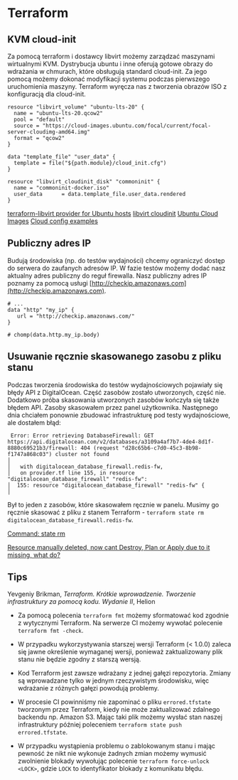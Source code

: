 # Terraform

## KVM cloud-init

Za pomocą terraform i dostawcy libvirt możemy zarządzać maszynami wirtualnymi KVM. Dystrybucja ubuntu i inne oferują gotowe obrazy do wdrażania w chmurach, które obsługują standard cloud-init. Za jego pomocą możemy dokonać modyfikacji systemu podczas pierwszego uruchomienia maszyny. Terraform wyręcza nas z tworzenia obrazów ISO z konfiguracją dla cloud-init.

```
resource "libvirt_volume" "ubuntu-lts-20" {
  name = "ubuntu-lts-20.qcow2"
  pool = "default"
  source = "https://cloud-images.ubuntu.com/focal/current/focal-server-cloudimg-amd64.img"
  format = "qcow2"
}

data "template_file" "user_data" {
  template = file("${path.module}/cloud_init.cfg")
}

resource "libvirt_cloudinit_disk" "commoninit" {
  name = "commoninit-docker.iso"
  user_data      = data.template_file.user_data.rendered
}
```

[terraform-libvirt provider for Ubuntu hosts](https://github.com/fabianlee/terraform-libvirt-ubuntu-examples)
[libvirt cloudinit](https://github.com/dmacvicar/terraform-provider-libvirt/blob/master/website/docs/r/cloudinit.html.markdown)
[Ubuntu Cloud Images](https://cloud-images.ubuntu.com/)
[Cloud config examples](https://cloudinit.readthedocs.io/en/latest/topics/examples.html)

## Publiczny adres IP

Budują środowiska (np. do testów wydajności) chcemy ograniczyć dostęp do serwera do zaufanych adresów IP. W fazie testów możemy dodać nasz aktualny adres publiczny do reguł firewalla. Nasz publiczny adres IP poznamy za pomocą usługi [http://checkip.amazonaws.com](http://checkip.amazonaws.com).

```
# ...
data "http" "my_ip" {
   url = "http://checkip.amazonaws.com/"
}

# chomp(data.http.my_ip.body)
```

## Usuwanie ręcznie skasowanego zasobu z pliku stanu

Podczas tworzenia środowiska do testów wydajnościowych pojawiały się błędy API z DigitalOcean. Część zasobów zostało utworzonych, część nie. Dodatkowo próba skasowania utworzonych zasobów kończyła się także błędem API. Zasoby skasowałem przez panel użytkownika. Następnego dnia chciałem ponownie zbudować infrastrukturę pod testy wydajnościowe, ale dostałem błąd:

```
 Error: Error retrieving DatabaseFirewall: GET https://api.digitalocean.com/v2/databases/a3109a4af7b7-4de4-8d1f-8880c69521b3/firewall: 404 (request "d28c65b6-c7d0-45c3-8b98-f1747a868c03") cluster not found
│
│   with digitalocean_database_firewall.redis-fw,
│   on provider.tf line 155, in resource "digitalocean_database_firewall" "redis-fw":
│  155: resource "digitalocean_database_firewall" "redis-fw" {
│
```

Był to jeden z zasobów, które skasowałem ręcznie w panelu. Musimy go ręcznie skasować z pliku z stanem Terraform - `terraform state rm digitalocean_database_firewall.redis-fw`.

[Command: state rm](https://www.terraform.io/docs/cli/commands/state/rm.html)

[Resource manually deleted, now cant Destroy, Plan or Apply due to it missing, what do?](https://discuss.hashicorp.com/t/resource-manually-deleted-now-cant-destroy-plan-or-apply-due-to-it-missing-what-do/12215)

## Tips

Yevgeniy Brikman, _Terraform. Krótkie wprowadzenie. Tworzenie infrastruktury za pomocą kodu. Wydanie II_, Helion

* Za pomocą polecenia `terraform fmt` możemy sformatować kod zgodnie z wytycznymi Terraform. Na serwerze CI możemy wywołać polecenie `terraform fmt -check`.

* W przypadku wykorzystywania starszej wersji Terraform (< 1.0.0) zaleca się jawne określenie wymaganej wersji, ponieważ zaktualizowany plik stanu nie będzie zgodny z starszą wersją.

* Kod Terraform jest zawsze wdrażany z jednej gałęzi repozytoria. Zmiany są wprowadzane tylko w jednym rzeczywistym środowisku, więc wdrażanie z różnych gałęzi powodują problemy.

* W procesie CI powinniśmy nie zapominać o pliku `errored.tfstate` tworzonym przez Terraform, kiedy nie może zaktualizować zdalnego backendu np. Amazon S3. Mając taki plik możemy wysłać stan naszej infrastruktury później poleceniem `terraform state push errored.tfstate`.

* W przypadku wystąpienia problemu o zablokowanym stanu i mając pewność że nikt nie wykonuje żadnych zmian możemy wymusić zwolnienie blokady wywołując polecenie `terraform force-unlock <LOCK>`, gdzie `LOCK` to identyfikator blokady z komunikatu błędu.

